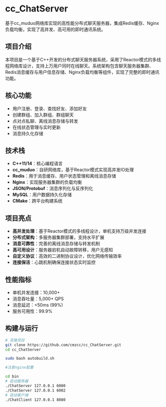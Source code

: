 # cc_ChatServer

基于cc_muduo网络库实现的高性能分布式聊天服务器，集成Redis缓存、Nginx负载均衡，实现了高并发、高可用的即时通讯系统。

## 项目介绍

本项目是一个基于C++开发的分布式聊天服务器系统，采用了Reactor模式的多线程网络库设计，支持上万用户同时在线聊天。系统架构包含聊天服务器集群、Redis消息缓存与用户信息存储、Nginx负载均衡等组件，实现了完整的即时通讯功能。

## 核心功能

- 用户注册、登录、查找好友、添加好友
- 创建群组、加入群组、群组聊天
- 点对点私聊、离线消息存储与转发
- 在线状态管理与实时更新
- 消息持久化存储

## 技术栈

- **C++11/14**：核心编程语言
- **cc_muduo**：自研网络库，基于Reactor模式实现高并发IO处理
- **Redis**：用于消息缓存、用户状态管理和离线消息存储
- **Nginx**：实现服务器集群的负载均衡
- **JSON/Protobuf**：消息序列化与反序列化
- **MySQL**：用户数据持久化存储
- **CMake**：跨平台构建系统


## 项目亮点

- **高并发处理**：基于Reactor模式的多线程设计，单机支持万级并发连接
- **分布式架构**：多服务器集群部署，支持水平扩展
- **消息可靠性**：完善的离线消息存储与转发机制
- **高可用设计**：服务器宕机自动故障转移，用户无感知
- **自定义协议**：高效的二进制协议设计，优化网络传输效率
- **连接保活**：心跳机制确保连接状态实时监控

## 性能指标

- 单机并发连接：10,000+
- 消息吞吐量：5,000+ QPS
- 消息延迟：<50ms (99%)
- 服务可用性：99.9%

## 构建与运行

```bash
# 克隆项目
git clone https://github.com/cmzcc/cc_ChatServer.git
cd cc_ChatServer

sudo bash autobuild.sh

#注意nginx配置

cd bin
# 启动服务器
./ChatServer 127.0.0.1 6000
./ChatServer 127.0.0.1 6002
# 启动客户端
./ChatClient 127.0.0.1 8080
